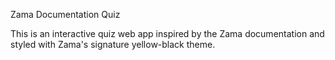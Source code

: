 Zama Documentation Quiz

This is an interactive quiz web app inspired by the Zama documentation and styled with Zama's signature yellow-black theme.
